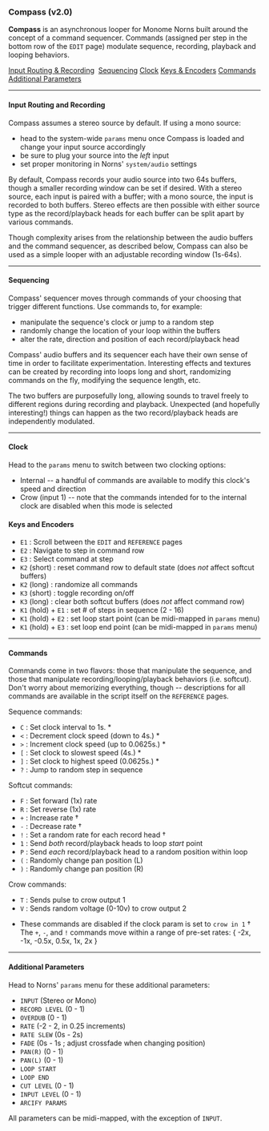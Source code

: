 ### Compass (v2.0)

__Compass__ is an asynchronous looper for Monome Norns built around the concept of a command sequencer. Commands (assigned per step in the bottom row of the `EDIT` page) modulate sequence, recording, playback and looping behaviors. 

[Input Routing & Recording](#input-routing-and-recording)&nbsp;
[Sequencing](#sequencing)
[Clock](#clock)
[Keys & Encoders](#keys-and-encoders)
[Commands](#commands)
[Additional Parameters](#additional-parameters)

-----

#### Input Routing and Recording

Compass assumes a stereo source by default. If using a mono source:

- head to the system-wide `params` menu once Compass is loaded and change your input source accordingly
- be sure to plug your source into the _left_ input
- set proper monitoring in Norns' `system/audio` settings

By default, Compass records your audio source into two 64s buffers, though a smaller recording window can be set if desired. With a stereo source, each input is paired with a buffer; with a mono source, the input is recorded to both buffers. Stereo effects are then possible with either source type as the record/playback heads for each buffer can be split apart by various commands.

Though complexity arises from the relationship between the audio buffers and the command sequencer, as described below, Compass can also be used as a simple looper with an adjustable recording window (1s-64s).

-----

#### Sequencing

Compass' sequencer moves through commands of your choosing that trigger different functions. Use commands to, for example:

* manipulate the sequence's clock or jump to a random step
* randomly change the location of your loop within the buffers
* alter the rate, direction and position of each record/playback head

Compass' audio buffers and its sequencer each have their own sense of time in order to facilitate experimentation. Interesting effects and textures can be created by recording into loops long and short, randomizing commands on the fly, modifying the sequence length, etc.

The two buffers are purposefully long, allowing sounds to travel freely to different regions during recording and playback. Unexpected (and hopefully interesting!) things can happen as the two record/playback heads are independently modulated. 

-----

#### Clock

Head to the `params` menu to switch between two clocking options:

- Internal -- a handful of commands are available to modify this clock's speed and direction
- Crow (input 1) -- note that the commands intended for to the internal clock are disabled when this mode is selected

#### Keys and Encoders

- `E1` : Scroll between the `EDIT` and `REFERENCE` pages
- `E2` : Navigate to step in command row
- `E3` : Select command at step
- `K2` (short) : reset command row to default state (does *not* affect softcut buffers)
- `K2` (long) : randomize all commands
- `K3` (short) : toggle recording on/off
- `K3` (long) : clear both softcut buffers (does *not* affect command row)
- `K1` (hold) + `E1` : set # of steps in sequence (2 - 16)
- `K1` (hold) + `E2` : set loop start point (can be midi-mapped in `params` menu)
- `K1` (hold) + `E3` : set loop end point (can be midi-mapped in `params` menu)

-----

#### Commands

Commands come in two flavors: those that manipulate the sequence, and those that manipulate recording/looping/playback behaviors (i.e. softcut). Don't worry about memorizing everything, though -- descriptions for all commands are available in the script itself on the `REFERENCE` pages. 

Sequence commands:

- `C` : Set clock interval to 1s. *
- `<` : Decrement clock speed (down to 4s.) *
- `>` : Increment clock speed (up to 0.0625s.) *
- `[` : Set clock to slowest speed (4s.) *
- `]` : Set clock to highest speed (0.0625s.) *
- `?` : Jump to random step in sequence

Softcut commands: 

- `F` : Set forward (1x) rate 
- `R` : Set reverse (1x) rate 
- `+` : Increase rate † 
- `-` : Decrease rate † 
- `!` : Set a random rate for each record head † 
- `1` : Send _both_ record/playback heads to loop _start_ point
- `P` : Send _each_ record/playback head to a random position within loop
- `(` : Randomly change pan position (L)
- `)` : Randomly change pan position (R)

Crow commands:

- `T` : Sends pulse to crow output 1
- `V` : Sends random voltage (0-10v) to crow output 2

* These commands are disabled if the clock param is set to `crow in 1`
† The `+`, `-`, and `!` commands move within a range of pre-set rates: { -2x, -1x, -0.5x, 0.5x, 1x, 2x }

-----

#### Additional Parameters

Head to Norns' `params` menu for these additional parameters: 

- `INPUT` (Stereo or Mono)
- `RECORD LEVEL` (0 - 1)
- `OVERDUB` (0 - 1)
- `RATE` (-2 - 2, in 0.25 increments)
- `RATE SLEW` (0s - 2s)
- `FADE` (0s - 1s ; adjust crossfade when changing position)
- `PAN(R)` (0 - 1)
- `PAN(L)` (0 - 1)
- `LOOP START`
- `LOOP END`
- `CUT LEVEL` (0 - 1)
- `INPUT LEVEL` (0 - 1)
- `ARCIFY PARAMS`

All parameters can be midi-mapped, with the exception of `INPUT`. 
